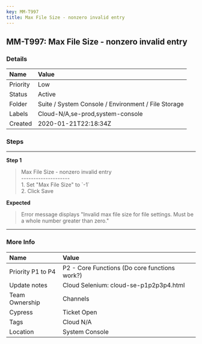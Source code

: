 ```yaml
---
key: MM-T997
title: Max File Size - nonzero invalid entry
---
```


## MM-T997: Max File Size - nonzero invalid entry

### Details

| Name     | Value                                               |
| :------- | :-------------------------------------------------- |
| Priority | Low                                                 |
| Status   | Active                                              |
| Folder   | Suite / System Console / Environment / File Storage |
| Labels   | Cloud-N/A,se-prod,system-console                    |
| Created  | 2020-01-21T22:18:34Z                                |

### Steps

<hr/>

**Step 1**

> <article>Max File Size - nonzero invalid entry<br />--------------------<br />1. Set &quot;Max File Size&quot; to `-1` <br />2. Click Save</article>

**Expected**

> <article>Error message displays &quot;Invalid max file size for file settings. Must be a whole number greater than zero.&quot;</article>

<hr/>

### More Info

| Name              | Value                                         |
| :---------------- | :-------------------------------------------- |
| Priority P1 to P4 | P2 - Core Functions (Do core functions work?) |
| Update notes      | Cloud Selenium: cloud-se-p1p2p3p4.html        |
| Team Ownership    | Channels                                      |
| Cypress           | Ticket Open                                   |
| Tags              | Cloud N/A                                     |
| Location          | System Console                                |
